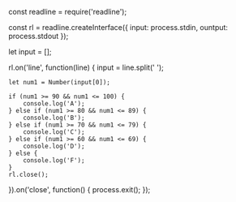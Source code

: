 const readline = require('readline');

const rl = readline.createInterface({
    input: process.stdin,
    ountput: process.stdout
});

let input = [];

rl.on('line', function(line) {
    input = line.split(' ');

    let num1 = Number(input[0]);

    if (num1 >= 90 && num1 <= 100) {
        console.log('A');
    } else if (num1 >= 80 && num1 <= 89) {
        console.log('B');
    } else if (num1 >= 70 && num1 <= 79) {
        console.log('C');
    } else if (num1 >= 60 && num1 <= 69) {
        console.log('D');
    } else {
        console.log('F');
    }
    rl.close();
}).on('close', function() {
    process.exit();
});